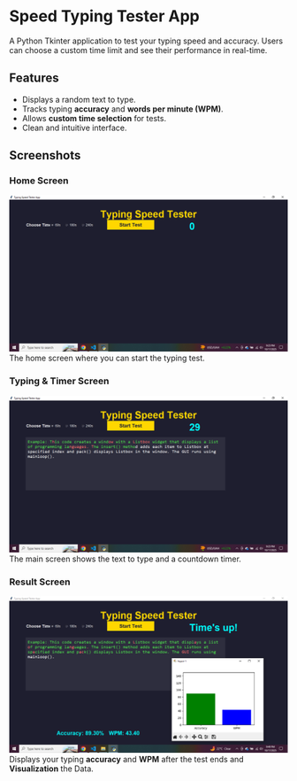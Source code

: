 # Speed Typing Tester App

A Python Tkinter application to test your typing speed and accuracy. Users can choose a custom time limit and see their performance in real-time.  

## Features
- Displays a random text to type.
- Tracks typing **accuracy** and **words per minute (WPM)**.
- Allows **custom time selection** for tests.
- Clean and intuitive interface.

## Screenshots

### Home Screen
![Home](images/home.png)  
The home screen where you can start the typing test.

### Typing & Timer Screen
![Timing](images/timing.png)  
The main screen shows the text to type and a countdown timer.

### Result Screen
![Result](images/visulize.png)  
Displays your typing **accuracy** and **WPM** after the test ends and **Visualization** the Data.

